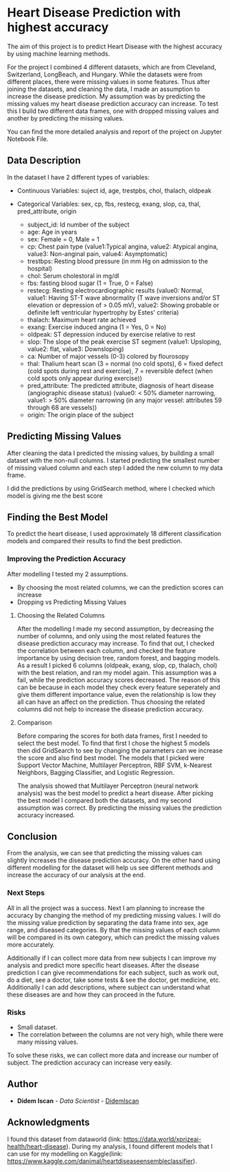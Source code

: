 # Heart Disease Prediction with highest accuracy

The aim of this project is to predict Heart Disease with the highest accuracy by using machine learning methods.

For the project I combined 4 different datasets, which are from Cleveland, Switzerland, LongBeach, and Hungary. While the datasets were from different places, there were missing values in some features. Thus after joining the datasets, and cleaning the data, I made an assumption to increase the disease prediction. My assumption was by predicting the missing values my heart disease prediction accuracy can increase. To test this I build two different data frames, one with dropped missing values and another by predicting the missing values.

You can find the more detailed analysis and report of the project on Jupyter Notebook File. 


## Data Description

In the dataset I have 2 different types of variables:
- Continuous Variables: suject id, age, trestpbs, chol, thalach, oldpeak
- Categorical Variables: sex, cp, fbs, restecg, exang, slop, ca, thal, pred_attribute, origin

    - subject_id: Id number of the subject
    - age: Age in years
    - sex: Female = 0, Male = 1 
    - cp: Chest pain type (value1:Typical angina, value2: Atypical angina, value3: Non-anginal pain, value4: Asymptomatic)
    - trestbps: Resting blood pressure (in mm Hg on admission to the hospital)
    - chol: Serum cholestoral in mg/dl
    - fbs: fasting blood sugar (1 = True, 0 = False)
    - restecg: Resting electrocardiographic results (value0: Normal, value1: Having ST-T wave abnormality (T wave inversions and/or ST elevation or depression of > 0.05 mV), value2: Showing probable or definite left ventricular hypertrophy by Estes' criteria)
    - thalach: Maximum heart rate achieved
    - exang: Exercise induced angina (1 = Yes, 0  = No)
    - oldpeak: ST depression induced by exercise relative to rest
    - slop: The slope of the peak exercise ST segment (value1: Upsloping, value2: flat, value3: Downsloping)
    - ca: Number of major vessels (0-3) colored by flourosopy
    - thal: Thalium heart scan (3 = normal (no cold spots), 6 = fixed defect (cold spots during rest and exercise), 7 = reversible defect (when cold spots only appear during exercise))
    - pred_attribute: The predicted attribute, diagnosis of heart disease (angiographic disease status) (value0: < 50% diameter narrowing, value1: > 50% diameter narrowing (in any major vessel: attributes 59 through 68 are vessels))
    - origin: The origin place of the subject

## Predicting Missing Values

After cleaning the data I predicted the missing values, by building a small dataset with the non-null columns. I started predicting the smallest number of missing valued column and each step I added the new column to my data frame. 

I did the predictions by using GridSearch method, where I checked which model is giving me the best score 


## Finding the Best Model 

To predict the heart disease, I used approximately 18 different classification models and compared their results to find the best prediction. 

### Improving the Prediction Accuracy

After modelling I tested my 2 assumptions. 
- By choosing the most related columns, we can the prediction scores can increase
- Dropping vs Predicting Missing Values


1. Choosing the Related Columns

    After the modelling I made my second assumption, by decreasing the number of columns, and only using the most related features the disease prediction accuracy may increase. To find that out, I checked the correlation between each column, and checked the feature importance by using decision tree, random forest, and bagging models. As a result I picked 6 columns (oldpeak, exang, slop, cp, thalach, chol) with the best relation, and ran my model again. This assumption was a fail, while the prediction accuracy scores decreased. The reason of this can be because in each model they check every feature seperately and give them different importance value, even the relationship is low they all can have an affect on the prediction. Thus choosing the related columns did not help to increase the disease prediction accuracy. 

2. Comparison 

    Before comparing the scores for both data frames, first I needed to select the best model. To find that first I chose the highest 5 models then did GridSearch to see by changing the parameters can we increase the score and also find best model. The models that I picked were Support Vector Machine, Multilayer Perceptron, RBF SVM, k-Nearest Neighbors, Bagging Classifier, and Logistic Regression. 
    
    The analysis showed that Multilayer Perceptron (neural network analysis) was the best model to predict a heart disease. After picking the best model I compared both the datasets, and my second assumption was correct. By predicting the missing values the prediction accuracy increased. 
    
    
## Conclusion

From the analysis, we can see that predicting the missing values can slightly increases the disease prediction accuracy. On the other hand using different modelling for the dataset will help us see different methods and increase the accuracy of our analysis at the end. 



### Next Steps

All in all the project was a success. Next I am planning to increase the accuracy by changing the method of my predicting missing values. I will do the missing value prediction by separating the data frame into sex, age range, and diseased categories. By that the missing values of each column will be compared in its own category, which can predict the missing values more accurately.

Additionally if I can collect more data from new subjects I can improve my analysis and predict more specific heart diseases. After the disease prediction I can give recommendations for each subject, such as work out, do a diet, see a doctor, take some tests & see the doctor, get medicine, etc. Additionally I can add descriptions, where subject can understand what these diseases are and how they can proceed in the future. 

### Risks

- Small dataset.
- The correlation between the columns are not very high, while there were many missing values.

To solve these risks, we can collect more data and increase our number of subject. The prediction accuracy can increase very easily. 


## Author

* **Didem Iscan** - *Data Scientist* - [DidemIscan](https://github.com/DidemIscan)

## Acknowledgments

I found this dataset from dataworld (link: https://data.world/xprizeai-health/heart-disease). 
During my analysis, I found different models that I can use for my modelling on Kaggle(link: https://www.kaggle.com/danimal/heartdiseaseensembleclassifier).
